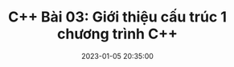 ---
layout: post
comments: true
title:  "C++ Bài 03: Giới thiệu cấu trúc 1 chương trình C++"
title2:  "C++ Bài 03: Giới thiệu cấu trúc 1 chương trình C++"
date:   2023-01-05 20:35:00
permalink: cpp-basic-cau-truc-1-chuong-trinh.html
mathjax: true
tags: C++ C++-cơ-bản
categories: C++-Basic
# sc_project: 11213301
# sc_security: 8d50f6a5
img: /assets/cpp/cpp-programming-400x250.png
summary: Giới thiệu cấu trúc 1 chương trình C++
---